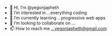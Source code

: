 - 👋 Hi, I’m @yegonjapheth
- 👀 I’m interested in ...everything coding
- 🌱 I’m currently learning ...progressive web apps
- 💞️ I’m looking to collaborate on ...
- 📫 How to reach me ...yegonjapheth@gmail.com

<!---
yegonjapheth/yegonjapheth is a ✨ special ✨ repository because its `README.md` (this file) appears on your GitHub profile.
You can click the Preview link to take a look at your changes.
--->
